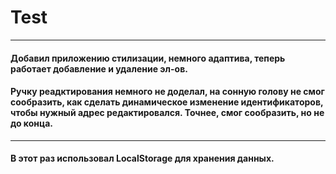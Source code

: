 # Test
________
#### Добавил приложению стилизации, немного адаптива, теперь работает добавление и удаление эл-ов.
#### Ручку реадктирования немного не доделал, на сонную голову не смог сообразить, как сделать динамическое изменение идентификаторов, чтобы нужный адрес редактировался. Точнее, смог сообразить, но не до конца.
________
#### В этот раз использовал LocalStorage для хранения данных.
